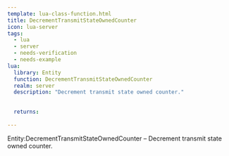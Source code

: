 ```yaml
---
template: lua-class-function.html
title: DecrementTransmitStateOwnedCounter
icon: lua-server
tags:
  - lua
  - server
  - needs-verification
  - needs-example
lua:
  library: Entity
  function: DecrementTransmitStateOwnedCounter
  realm: server
  description: "Decrement transmit state owned counter."
  
  
  returns:
    
---
```


<div class="lua__search__keywords">
Entity:DecrementTransmitStateOwnedCounter &#x2013; Decrement transmit state owned counter.
</div>
